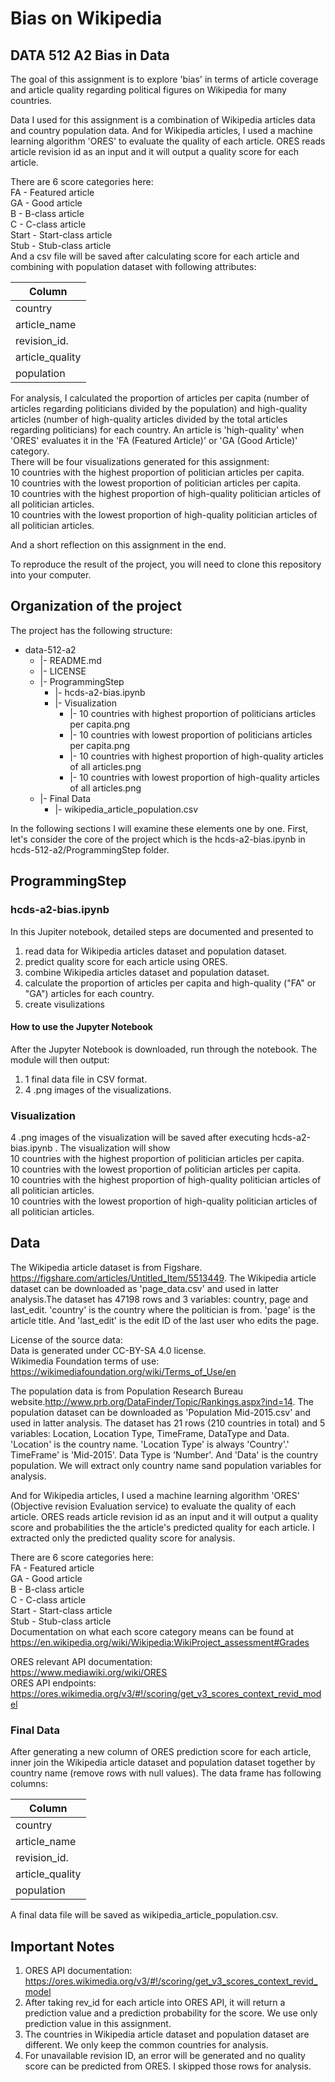 # Bias on Wikipedia
## DATA 512 A2 Bias in Data
The goal of this assignment is to explore 'bias' in terms of article coverage and article quality regarding political figures on Wikipedia for many countries.

Data I used for this assignment is a combination of Wikipedia articles data and country population data. And for Wikipedia articles, I used a machine learning algorithm 'ORES' to evaluate the quality of each article.  ORES reads article revision id as an input and it will output a quality score for each article.  

There are 6 score categories here:  
FA - Featured article  
GA - Good article   
B - B-class article     
C - C-class article   
Start - Start-class article   
Stub - Stub-class article   
And a csv file will be saved after calculating score for each article and combining with population dataset with following attributes:   

| Column         | 
| ------------------|
| country          | 
| article_name |
| revision_id.    | 
| article_quality |
| population      |

For analysis, I calculated the proportion of articles per capita (number of articles regarding politicians divided by the population) and high-quality articles (number of high-quality articles divided by the total articles regarding politicians) for each country. An article is 'high-quality' when 'ORES' evaluates it in the 'FA (Featured Article)' or 'GA (Good Article)' category.  
There will be four visualizations generated for this assignment:   
10 countries with the highest proportion of politician articles per capita.   
10 countries with the lowest proportion of politician articles per capita.   
10 countries with the highest proportion of high-quality politician articles of all politician articles.   
10 countries with the lowest proportion of high-quality politician articles of all politician articles.   

And a short reflection on this assignment in the end.         

To reproduce the result of the project, you will need to clone this repository into your computer.

## Organization of the  project

The project has the following structure:  
   * data-512-a2
     * |- README.md  
     * |- LICENSE  
     * |- ProgrammingStep  
        * |- hcds-a2-bias.ipynb 
        * |- Visualization
          * |- 10 countries with highest proportion of politicians articles per capita.png
          * |- 10 countries with lowest proportion of politicians articles per capita.png
          * |- 10 countries with highest proportion of high-quality articles of all articles.png
          * |- 10 countries with lowest proportion of high-quality articles of all articles.png
     * |- Final Data 
        * |- wikipedia_article_population.csv

In the following sections I will examine these elements one by one. First, let's consider the core of the project which is the hcds-a2-bias.ipynb in hcds-512-a2/ProgrammingStep folder. 

## ProgrammingStep
### hcds-a2-bias.ipynb   
In this Jupiter notebook, detailed steps are documented and presented to 
1) read data for Wikipedia articles dataset and population dataset.   
2) predict quality score for each article using ORES.   
3) combine Wikipedia articles dataset and population dataset.      
4) calculate the proportion of articles per capita and high-quality ("FA" or "GA") articles for each country.
5) create visulizations

#### How to use the Jupyter Notebook
After the Jupyter Notebook is downloaded, run through the notebook.
The module will then output:     
1) 1 final data file in CSV format.     
3) 4 .png images of the visualizations.     

### Visualization
4 .png images of the visualization will be saved after executing hcds-a2-bias.ipynb . The visualization will show    
10 countries with the highest proportion of politician articles per capita.   
10 countries with the lowest proportion of politician articles per capita.   
10 countries with the highest proportion of high-quality politician articles of all politician articles.   
10 countries with the lowest proportion of high-quality politician articles of all politician articles.   

## Data
The Wikipedia article dataset is from Figshare. https://figshare.com/articles/Untitled_Item/5513449. The Wikipedia article dataset can be downloaded as 'page_data.csv' and used in latter analysis.The dataset has 47198 rows and 3 variables: country, page and last_edit. 'country' is the country where the politician is from. 'page' is the article title. And 'last_edit' is the edit ID of the last user who edits the page.  

License of the source data:         
Data is generated under CC-BY-SA 4.0 license.        
Wikimedia Foundation terms of use:    
https://wikimediafoundation.org/wiki/Terms_of_Use/en   

The population data is from Population Research Bureau website.http://www.prb.org/DataFinder/Topic/Rankings.aspx?ind=14. The population dataset can be downloaded as 'Population Mid-2015.csv' and used in latter analysis. The dataset has 21 rows (210 countries in total) and 5 variables: Location,  Location Type, TimeFrame, DataType and Data.
'Location' is the country name. 'Location Type' is always 'Country'.' TimeFrame' is 'Mid-2015'. Data Type is 'Number'. And 'Data' is the country population. We will extract only country name sand population variables for analysis.   

And for Wikipedia articles, I used a machine learning algorithm 'ORES' (Objective revision Evaluation service) to evaluate the quality of each article. ORES reads article revision id as an input and it will output a quality score  and probabilities the the article's predicted quality for each article.  I extracted only the predicted quality score for analysis. 

There are 6 score categories here:  
FA - Featured article  
GA - Good article   
B - B-class article     
C - C-class article   
Start - Start-class article   
Stub - Stub-class article   
Documentation on what each score category means can be found at https://en.wikipedia.org/wiki/Wikipedia:WikiProject_assessment#Grades  

ORES relevant API documentation:  
https://www.mediawiki.org/wiki/ORES     
ORES API endpoints:      
https://ores.wikimedia.org/v3/#!/scoring/get_v3_scores_context_revid_model    


### Final Data  
After generating a new column of ORES prediction score for each article, inner join the Wikipedia article dataset and population dataset together by country name (remove rows with null values). The data frame has following columns:   

| Column         | 
| ------------------|
| country          | 
| article_name |
| revision_id.    | 
| article_quality |
| population      |

A final data file will be saved as wikipedia_article_population.csv.  

## Important Notes
1) ORES API documentation: https://ores.wikimedia.org/v3/#!/scoring/get_v3_scores_context_revid_model  
2) After taking rev_id for each article into ORES API, it will return a prediction value and a prediction probability for the score. We use only prediction value in this assignment.   
3) The countries in Wikipedia article dataset and population dataset are different. We only keep the common countries for analysis.  
4) For unavailable revision ID, an error will be generated and no quality score can be predicted from ORES. I skipped those rows for analysis.
